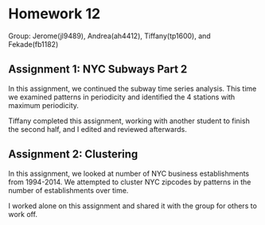 # Homework 12
Group: Jerome(jl9489), Andrea(ah4412), Tiffany(tp1600), and Fekade(fb1182)

## Assignment 1: NYC Subways Part 2
In this assignment, we continued the subway time series analysis. This time we examined patterns in periodicity and identified the 4 stations with maximum periodicity.

Tiffany completed this assignment, working with another student to finish the second half, and I edited and reviewed afterwards.

## Assignment 2: Clustering
In this assignment, we looked at number of NYC business establishments from 1994-2014. We attempted to cluster NYC zipcodes by patterns in the number of establishments over time.

I worked alone on this assignment and shared it with the group for others to work off.